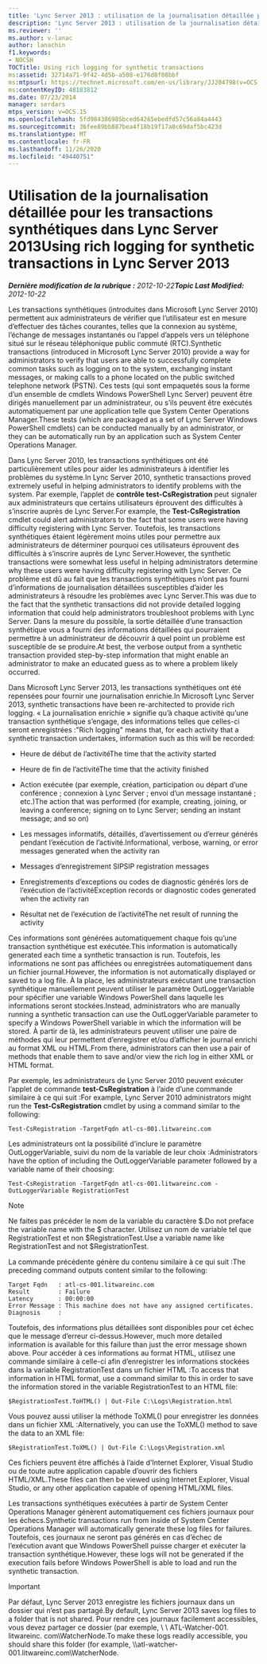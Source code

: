 ```yaml
---
title: 'Lync Server 2013 : utilisation de la journalisation détaillée pour les transactions synthétiques'
description: 'Lync Server 2013 : utilisation de la journalisation détaillée pour les transactions synthétiques.'
ms.reviewer: ''
ms.author: v-lanac
author: lanachin
f1.keywords:
- NOCSH
TOCTitle: Using rich logging for synthetic transactions
ms:assetid: 32714a71-9f42-4d5b-a508-e176d8f08bbf
ms:mtpsurl: https://technet.microsoft.com/en-us/library/JJ204798(v=OCS.15)
ms:contentKeyID: 48183812
ms.date: 07/23/2014
manager: serdars
mtps_version: v=OCS.15
ms.openlocfilehash: 5fd984386985bced64265ebedfd57c56a84a4443
ms.sourcegitcommit: 36fee89bb887bea4f18b19f17a8c69daf5bc423d
ms.translationtype: MT
ms.contentlocale: fr-FR
ms.lasthandoff: 11/26/2020
ms.locfileid: "49440751"
---
```

# <a name="using-rich-logging-for-synthetic-transactions-in-lync-server-2013"></a><span data-ttu-id="59e3b-103">Utilisation de la journalisation détaillée pour les transactions synthétiques dans Lync Server 2013</span><span class="sxs-lookup"><span data-stu-id="59e3b-103">Using rich logging for synthetic transactions in Lync Server 2013</span></span>

<div data-xmlns="http://www.w3.org/1999/xhtml">

<div class="topic" data-xmlns="http://www.w3.org/1999/xhtml" data-msxsl="urn:schemas-microsoft-com:xslt" data-cs="https://msdn.microsoft.com/">

<div data-asp="https://msdn2.microsoft.com/asp">



</div>

<div id="mainSection">

<div id="mainBody"><span data-ttu-id="59e3b-104">

<span> </span></span><span class="sxs-lookup"><span data-stu-id="59e3b-104">

<span> </span></span></span>

<span data-ttu-id="59e3b-105">_**Dernière modification de la rubrique :** 2012-10-22_</span><span class="sxs-lookup"><span data-stu-id="59e3b-105">_**Topic Last Modified:** 2012-10-22_</span></span>

<span data-ttu-id="59e3b-106">Les transactions synthétiques (introduites dans Microsoft Lync Server 2010) permettent aux administrateurs de vérifier que l’utilisateur est en mesure d’effectuer des tâches courantes, telles que la connexion au système, l’échange de messages instantanés ou l’appel d’appels vers un téléphone situé sur le réseau téléphonique public commuté (RTC).</span><span class="sxs-lookup"><span data-stu-id="59e3b-106">Synthetic transactions (introduced in Microsoft Lync Server 2010) provide a way for administrators to verify that users are able to successfully complete common tasks such as logging on to the system, exchanging instant messages, or making calls to a phone located on the public switched telephone network (PSTN).</span></span> <span data-ttu-id="59e3b-107">Ces tests (qui sont empaquetés sous la forme d’un ensemble de cmdlets Windows PowerShell Lync Server) peuvent être dirigés manuellement par un administrateur, ou s’ils peuvent être exécutés automatiquement par une application telle que System Center Operations Manager.</span><span class="sxs-lookup"><span data-stu-id="59e3b-107">These tests (which are packaged as a set of Lync Server Windows PowerShell cmdlets) can be conducted manually by an administrator, or they can be automatically run by an application such as System Center Operations Manager.</span></span>

<span data-ttu-id="59e3b-108">Dans Lync Server 2010, les transactions synthétiques ont été particulièrement utiles pour aider les administrateurs à identifier les problèmes du système.</span><span class="sxs-lookup"><span data-stu-id="59e3b-108">In Lync Server 2010, synthetic transactions proved extremely useful in helping administrators to identify problems with the system.</span></span> <span data-ttu-id="59e3b-109">Par exemple, l’applet de **contrôle test-CsRegistration** peut signaler aux administrateurs que certains utilisateurs éprouvent des difficultés à s’inscrire auprès de Lync Server.</span><span class="sxs-lookup"><span data-stu-id="59e3b-109">For example, the **Test-CsRegistration** cmdlet could alert administrators to the fact that some users were having difficulty registering with Lync Server.</span></span> <span data-ttu-id="59e3b-110">Toutefois, les transactions synthétiques étaient légèrement moins utiles pour permettre aux administrateurs de déterminer pourquoi ces utilisateurs éprouvent des difficultés à s’inscrire auprès de Lync Server.</span><span class="sxs-lookup"><span data-stu-id="59e3b-110">However, the synthetic transactions were somewhat less useful in helping administrators determine why these users were having difficulty registering with Lync Server.</span></span> <span data-ttu-id="59e3b-111">Ce problème est dû au fait que les transactions synthétiques n’ont pas fourni d’informations de journalisation détaillées susceptibles d’aider les administrateurs à résoudre les problèmes avec Lync Server.</span><span class="sxs-lookup"><span data-stu-id="59e3b-111">This was due to the fact that the synthetic transactions did not provide detailed logging information that could help administrators troubleshoot problems with Lync Server.</span></span> <span data-ttu-id="59e3b-112">Dans la mesure du possible, la sortie détaillée d’une transaction synthétique vous a fourni des informations détaillées qui pourraient permettre à un administrateur de découvrir à quel point un problème est susceptible de se produire.</span><span class="sxs-lookup"><span data-stu-id="59e3b-112">At best, the verbose output from a synthetic transaction provided step-by-step information that might enable an administrator to make an educated guess as to where a problem likely occurred.</span></span>

<span data-ttu-id="59e3b-113">Dans Microsoft Lync Server 2013, les transactions synthétiques ont été repensées pour fournir une journalisation enrichie.</span><span class="sxs-lookup"><span data-stu-id="59e3b-113">In Microsoft Lync Server 2013, synthetic transactions have been re-architected to provide rich logging.</span></span> <span data-ttu-id="59e3b-114">« La journalisation enrichie » signifie qu’à chaque activité qu’une transaction synthétique s’engage, des informations telles que celles-ci seront enregistrées :</span><span class="sxs-lookup"><span data-stu-id="59e3b-114">"Rich logging" means that, for each activity that a synthetic transaction undertakes, information such as this will be recorded:</span></span>

  - <span data-ttu-id="59e3b-115">Heure de début de l’activité</span><span class="sxs-lookup"><span data-stu-id="59e3b-115">The time that the activity started</span></span>

  - <span data-ttu-id="59e3b-116">Heure de fin de l’activité</span><span class="sxs-lookup"><span data-stu-id="59e3b-116">The time that the activity finished</span></span>

  - <span data-ttu-id="59e3b-117">Action exécutée (par exemple, création, participation ou départ d’une conférence ; connexion à Lync Server ; envoi d’un message instantané ; etc.)</span><span class="sxs-lookup"><span data-stu-id="59e3b-117">The action that was performed (for example, creating, joining, or leaving a conference; signing on to Lync Server; sending an instant message; and so on)</span></span>

  - <span data-ttu-id="59e3b-118">Les messages informatifs, détaillés, d’avertissement ou d’erreur générés pendant l’exécution de l’activité.</span><span class="sxs-lookup"><span data-stu-id="59e3b-118">Informational, verbose, warning, or error messages generated when the activity ran</span></span>

  - <span data-ttu-id="59e3b-119">Messages d’enregistrement SIP</span><span class="sxs-lookup"><span data-stu-id="59e3b-119">SIP registration messages</span></span>

  - <span data-ttu-id="59e3b-120">Enregistrements d’exceptions ou codes de diagnostic générés lors de l’exécution de l’activité</span><span class="sxs-lookup"><span data-stu-id="59e3b-120">Exception records or diagnostic codes generated when the activity ran</span></span>

  - <span data-ttu-id="59e3b-121">Résultat net de l’exécution de l’activité</span><span class="sxs-lookup"><span data-stu-id="59e3b-121">The net result of running the activity</span></span>

<span data-ttu-id="59e3b-122">Ces informations sont générées automatiquement chaque fois qu’une transaction synthétique est exécutée.</span><span class="sxs-lookup"><span data-stu-id="59e3b-122">This information is automatically generated each time a synthetic transaction is run.</span></span> <span data-ttu-id="59e3b-123">Toutefois, les informations ne sont pas affichées ou enregistrées automatiquement dans un fichier journal.</span><span class="sxs-lookup"><span data-stu-id="59e3b-123">However, the information is not automatically displayed or saved to a log file.</span></span> <span data-ttu-id="59e3b-124">À la place, les administrateurs exécutant une transaction synthétique manuellement peuvent utiliser le paramètre OutLoggerVariable pour spécifier une variable Windows PowerShell dans laquelle les informations seront stockées.</span><span class="sxs-lookup"><span data-stu-id="59e3b-124">Instead, administrators who are manually running a synthetic transaction can use the OutLoggerVariable parameter to specify a Windows PowerShell variable in which the information will be stored.</span></span> <span data-ttu-id="59e3b-125">À partir de là, les administrateurs peuvent utiliser une paire de méthodes qui leur permettent d’enregistrer et/ou d’afficher le journal enrichi au format XML ou HTML.</span><span class="sxs-lookup"><span data-stu-id="59e3b-125">From there, administrators can then use a pair of methods that enable them to save and/or view the rich log in either XML or HTML format.</span></span>

<span data-ttu-id="59e3b-126">Par exemple, les administrateurs de Lync Server 2010 peuvent exécuter l’applet de commande **test-CsRegistration** à l’aide d’une commande similaire à ce qui suit :</span><span class="sxs-lookup"><span data-stu-id="59e3b-126">For example, Lync Server 2010 administrators might run the **Test-CsRegistration** cmdlet by using a command similar to the following:</span></span>

    Test-CsRegistration -TargetFqdn atl-cs-001.litwareinc.com

<span data-ttu-id="59e3b-127">Les administrateurs ont la possibilité d’inclure le paramètre OutLoggerVariable, suivi du nom de la variable de leur choix :</span><span class="sxs-lookup"><span data-stu-id="59e3b-127">Administrators have the option of including the OutLoggerVariable parameter followed by a variable name of their choosing:</span></span>

    Test-CsRegistration -TargetFqdn atl-cs-001.litwareinc.com -OutLoggerVariable RegistrationTest

> [!NOTE]  
> <span data-ttu-id="59e3b-128">Ne faites pas précéder le nom de la variable du caractère $.</span><span class="sxs-lookup"><span data-stu-id="59e3b-128">Do not preface the variable name with the $ character.</span></span> <span data-ttu-id="59e3b-129">Utilisez un nom de variable tel que RegistrationTest et non $RegistrationTest.</span><span class="sxs-lookup"><span data-stu-id="59e3b-129">Use a variable name like RegistrationTest and not $RegistrationTest.</span></span>

<span data-ttu-id="59e3b-130">La commande précédente génère du contenu similaire à ce qui suit :</span><span class="sxs-lookup"><span data-stu-id="59e3b-130">The preceding command outputs content similar to the following:</span></span>

    Target Fqdn   : atl-cs-001.litwareinc.com
    Result        : Failure
    Latency       : 00:00:00
    Error Message : This machine does not have any assigned certificates.
    Diagnosis     :

<span data-ttu-id="59e3b-131">Toutefois, des informations plus détaillées sont disponibles pour cet échec que le message d’erreur ci-dessus.</span><span class="sxs-lookup"><span data-stu-id="59e3b-131">However, much more detailed information is available for this failure than just the error message shown above.</span></span> <span data-ttu-id="59e3b-132">Pour accéder à ces informations au format HTML, utilisez une commande similaire à celle-ci afin d’enregistrer les informations stockées dans la variable RegistrationTest dans un fichier HTML :</span><span class="sxs-lookup"><span data-stu-id="59e3b-132">To access that information in HTML format, use a command similar to this in order to save the information stored in the variable RegistrationTest to an HTML file:</span></span>

    $RegistrationTest.ToHTML() | Out-File C:\Logs\Registration.html

<span data-ttu-id="59e3b-133">Vous pouvez aussi utiliser la méthode ToXML() pour enregistrer les données dans un fichier XML :</span><span class="sxs-lookup"><span data-stu-id="59e3b-133">Alternatively, you can use the ToXML() method to save the data to an XML file:</span></span>

    $RegistrationTest.ToXML() | Out-File C:\Logs\Registration.xml

<span data-ttu-id="59e3b-134">Ces fichiers peuvent être affichés à l’aide d’Internet Explorer, Visual Studio ou de toute autre application capable d’ouvrir des fichiers HTML/XML.</span><span class="sxs-lookup"><span data-stu-id="59e3b-134">These files can then be viewed using Internet Explorer, Visual Studio, or any other application capable of opening HTML/XML files.</span></span>

<span data-ttu-id="59e3b-135">Les transactions synthétiques exécutées à partir de System Center Operations Manager génèrent automatiquement ces fichiers journaux pour les échecs.</span><span class="sxs-lookup"><span data-stu-id="59e3b-135">Synthetic transactions run from inside of System Center Operations Manager will automatically generate these log files for failures.</span></span> <span data-ttu-id="59e3b-136">Toutefois, ces journaux ne seront pas générés en cas d’échec de l’exécution avant que Windows PowerShell puisse charger et exécuter la transaction synthétique.</span><span class="sxs-lookup"><span data-stu-id="59e3b-136">However, these logs will not be generated if the execution fails before Windows PowerShell is able to load and run the synthetic transaction.</span></span>

> [!IMPORTANT]  
> <span data-ttu-id="59e3b-137">Par défaut, Lync Server 2013 enregistre les fichiers journaux dans un dossier qui n’est pas partagé.</span><span class="sxs-lookup"><span data-stu-id="59e3b-137">By default, Lync Server 2013 saves log files to a folder that is not shared.</span></span> <span data-ttu-id="59e3b-138">Pour rendre ces journaux facilement accessibles, vous devez partager ce dossier (par exemple, \\ \\ ATL-Watcher-001. litwareinc. com\WatcherNode.</span><span class="sxs-lookup"><span data-stu-id="59e3b-138">To make these logs readily accessible, you should share this folder (for example, \\\\atl-watcher-001.litwareinc.com\WatcherNode.</span></span>


</div>

</div>

</div>

</div>

